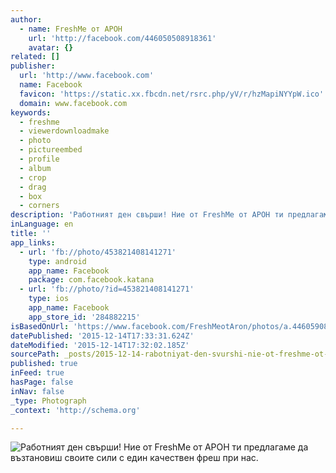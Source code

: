```yaml
---
author:
  - name: FreshMe от АРОН
    url: 'http://facebook.com/446050508918361'
    avatar: {}
related: []
publisher:
  url: 'http://www.facebook.com'
  name: Facebook
  favicon: 'https://static.xx.fbcdn.net/rsrc.php/yV/r/hzMapiNYYpW.ico'
  domain: www.facebook.com
keywords:
  - freshme
  - viewerdownloadmake
  - photo
  - pictureembed
  - profile
  - album
  - crop
  - drag
  - box
  - corners
description: 'Работният ден свърши! Ние от FreshMe от АРОН ти предлагаме да възтановиш своите сили с един качествен фреш при нас.'
inLanguage: en
title: ''
app_links:
  - url: 'fb://photo/453821408141271'
    type: android
    app_name: Facebook
    package: com.facebook.katana
  - url: 'fb://photo/?id=453821408141271'
    type: ios
    app_name: Facebook
    app_store_id: '284882215'
isBasedOnUrl: 'https://www.facebook.com/FreshMeotAron/photos/a.446059082250837.1073741827.446050508918361/453821408141271/?type=3'
datePublished: '2015-12-14T17:33:31.624Z'
dateModified: '2015-12-14T17:32:02.185Z'
sourcePath: _posts/2015-12-14-rabotniyat-den-svurshi-nie-ot-freshme-ot-aron-ti-predlagame-d.md
published: true
inFeed: true
hasPage: false
inNav: false
_type: Photograph
_context: 'http://schema.org'

---
```

![Работният ден свърши&excl; Ние от FreshMe от АРОН ти предлагаме да възтановиш своите сили с един качествен фреш при нас&period;](https://scontent.xx.fbcdn.net/hphotos-xpf1/t31.0-8/s720x720/12362930_453821408141271_3316878626643787902_o.jpg)